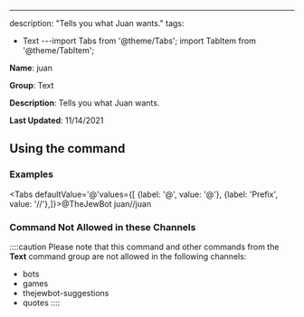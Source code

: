 ---
description: "Tells you what Juan wants."
tags:
  - Text
---import Tabs from '@theme/Tabs';
import TabItem from '@theme/TabItem';

**Name**: juan

**Group**: Text

**Description**: Tells you what Juan wants.

**Last Updated**: 11/14/2021

## Using the command

### Examples
<Tabs defaultValue='@'values={[ {label: '@', value: '@'}, {label: 'Prefix', value: '//'},]}><TabItem value='@'>@TheJewBot juan</TabItem><TabItem value='//'>//juan</TabItem></Tabs>

### Command Not Allowed in these Channels
::::caution Please note that this command and other commands from the **Text** command group are not allowed in the following channels:
- bots
- games
- thejewbot-suggestions
- quotes
::::